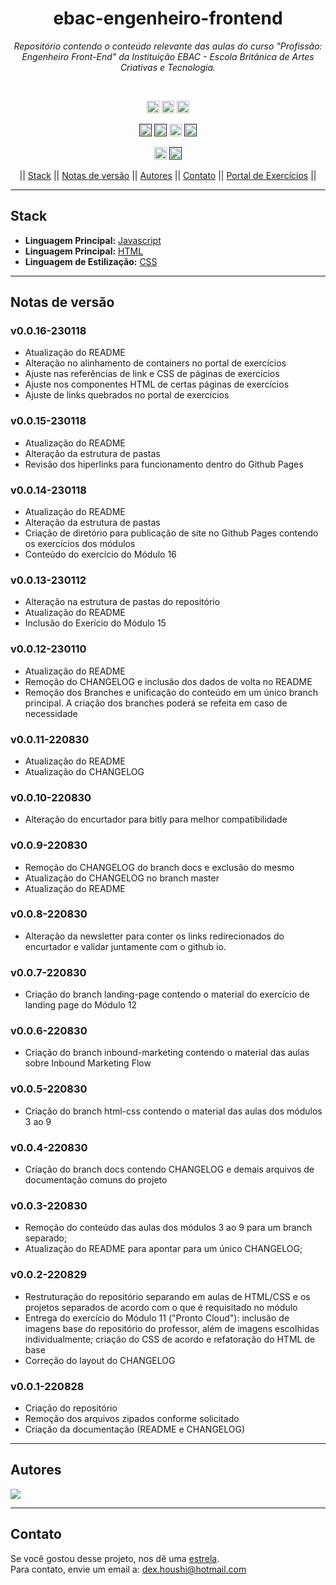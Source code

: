<h1 align="center">ebac-engenheiro-frontend</h1>
<p align=center><i align="center">Repositório contendo o conteúdo relevante das aulas do curso "Profissão: Engenheiro Front-End" da Instituição EBAC - Escola Britânica de Artes Criativas e Tecnologia.</i></p>

<br>

<div align="center">

<a href="https://www.javascript.com"><img src="https://img.shields.io/badge/javascript-%23323330.svg?style=plastic&logo=javascript&logoColor=%23F7DF1E" height="20" alt="JavaScript"></a> <a href="https://nodejs.org/en/"><img src="https://img.shields.io/badge/node.js-6DA55F?style=plastic&logo=node.js&logoColor=white" height="20" alt="NodeJS"></a> <a href="https://getbootstrap.com"><img src="https://img.shields.io/badge/bootstrap-%23563D7C.svg?style=plastic&logo=bootstrap&logoColor=white" height="20" alt="Bootstrap"></a>

<!-- <a href=""><img src="https://snyk.io/test/github/dexdevlab/ebac-engenheiro-frontend/badge.svg?style=plastic" height="20" alt="Snyk"></a>  -->

<a href=""><img src="https://img.shields.io/github/languages/code-size/dexdevlab/ebac-engenheiro-frontend?style=plastic" height="20" alt="CodeSize"></a> <a href=""><img src="https://img.shields.io/github/repo-size/dexdevlab/ebac-engenheiro-frontend?style=plastic" height="20" alt="RepoSize"></a> <a href="https://github.com/dexdevlab/ebac-engenheiro-frontend/graphs/contributors"><img src="https://img.shields.io/github/contributors/dexdevlab/ebac-engenheiro-frontend?style=plastic" height="20" alt="Contributors"></a> <a href=""><img src="https://img.shields.io/github/last-commit/dexdevlab/ebac-engenheiro-frontend?style=plastic" height="20" alt="LastCommit"></a>

<a href="https://github.com/dexdevlab/ebac-engenheiro-frontend/fork"><img src="https://img.shields.io/github/forks/dexdevlab/ebac-engenheiro-frontend?style=plastic" height="20" alt="Fork"></a> <a href=""><img src="https://img.shields.io/badge/version-0.0.16-005bff?style=plastic" height="20" alt="Version"></a>

<!-- <a href="https://github.com/dexdevlab/ebac-engenheiro-frontend/LICENSE"><img src="https://img.shields.io/github/license/dexdevlab/ebac-engenheiro-frontend?style=plastic" height="20" alt="License"></a> -->

|| [Stack](#section-stack) || [Notas de versão](#section-changelog) || [Autores](#section-autores) || [Contato](#section-contato) || [Portal de Exercícios](https://dexdevlab.github.io/ebac-engenheiro-frontend) ||

</div>

<hr>

<a name="section-stack">

## Stack

</a>

- **Linguagem Principal:** [Javascript](https://developer.mozilla.org/pt-BR/docs/Web/JavaScript)
- **Linguagem Principal:** [HTML](https://developer.mozilla.org/pt-BR/docs/Web/HTML)
- **Linguagem de Estilização:** [CSS](https://developer.mozilla.org/pt-BR/docs/Web/CSS)

<hr>

<a name="section-changelog">

## Notas de versão

</a>

### v0.0.16-230118

- Atualização do README
- Alteração no alinhamento de containers no portal de exercícios
- Ajuste nas referências de link e CSS de páginas de exercícios
- Ajuste nos componentes HTML de certas páginas de exercícios
- Ajuste de links quebrados no portal de exercícios

### v0.0.15-230118

- Atualização do README
- Alteração da estrutura de pastas
- Revisão dos hiperlinks para funcionamento dentro do Github Pages

### v0.0.14-230118

- Atualização do README
- Alteração da estrutura de pastas
- Criação de diretório para publicação de site no Github Pages contendo os exercícios dos módulos
- Conteúdo do exercício do Módulo 16

### v0.0.13-230112

- Alteração na estrutura de pastas do repositório
- Atualização do README
- Inclusão do Exerício do Módulo 15

### v0.0.12-230110

- Atualização do README
- Remoção do CHANGELOG e inclusão dos dados de volta no README
- Remoção dos Branches e unificação do conteúdo em um único branch principal. A criação dos
branches poderá se refeita em caso de necessidade

### v0.0.11-220830

- Atualização do README
- Atualização do CHANGELOG

### v0.0.10-220830

- Alteração do encurtador para bitly para melhor compatibilidade

### v0.0.9-220830

- Remoção do CHANGELOG do branch docs e exclusão do mesmo
- Atualização do CHANGELOG no branch master
- Atualização do README

### v0.0.8-220830

- Alteração da newsletter para conter os links redirecionados do encurtador e validar juntamente com o github io.

### v0.0.7-220830

- Criação do branch landing-page contendo o material do exercício de landing page do Módulo 12

### v0.0.6-220830

- Criação do branch inbound-marketing contendo o material das aulas sobre Inbound Marketing Flow

### v0.0.5-220830

- Criação do branch html-css contendo o material das aulas dos módulos 3 ao 9

### v0.0.4-220830

- Criação do branch docs contendo CHANGELOG e demais arquivos de documentação comuns do projeto

### v0.0.3-220830

- Remoção do conteúdo das aulas dos módulos 3 ao 9 para um branch separado;
- Atualização do README para apontar para um único CHANGELOG;

### v0.0.2-220829

- Restruturação do repositório separando em aulas de HTML/CSS e os projetos separados de acordo com o que é requisitado no módulo
- Entrega do exercício do Módulo 11 ("Pronto Cloud"): inclusão de imagens base do repositório do professor, além de imagens escolhidas individualmente; criação do CSS de acordo e refatoração do HTML de base
- Correção do layout do CHANGELOG

### v0.0.1-220828

- Criação do repositório
- Remoção dos arquivos zipados conforme solicitado
- Criação da documentação (README e CHANGELOG)

<hr>

<a name="section-autores">

## Autores

</a>

<a href="https://github.com/dexdevlab/ebac-engenheiro-frontend/graphs/contributors">
  <img src="https://contrib.rocks/image?repo=dexdevlab/ebac-engenheiro-frontend" />
</a>

<hr>

<a name="section-contato">

## Contato

</a>

Se você gostou desse projeto, nos dê uma <a href="https://github.com/dexdevlab/ebac-engenheiro-frontend" data-icon="octicon-star" aria-label="Star dexdevlab/ebac-engenheiro-frontend on GitHub">estrela</a>. <br>
Para contato, envie um email a: <a href="mailto:dex.houshi@hotmail.com">dex.houshi@hotmail.com</a>
